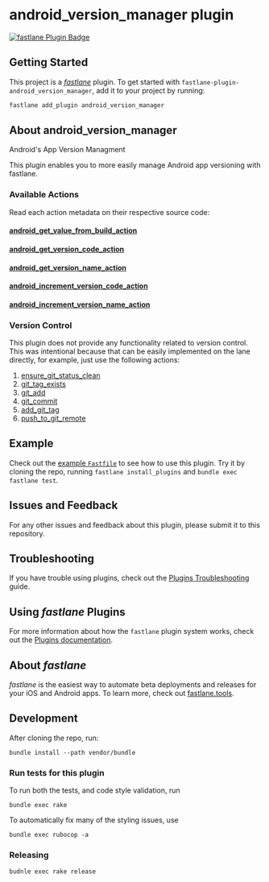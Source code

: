 # android_version_manager plugin

[![fastlane Plugin Badge](https://rawcdn.githack.com/fastlane/fastlane/master/fastlane/assets/plugin-badge.svg)](https://rubygems.org/gems/fastlane-plugin-android_version_manager)

## Getting Started

This project is a [_fastlane_](https://github.com/fastlane/fastlane) plugin. To get started with `fastlane-plugin-android_version_manager`, add it to your project by running:

```bash
fastlane add_plugin android_version_manager
```

## About android_version_manager

Android's App Version Managment

This plugin enables you to more easily manage Android app versioning with fastlane.

### Available Actions

Read each action metadata on their respective source code:

#### [android_get_value_from_build_action](./lib/fastlane/plugin/android_version_manager/actions/android_get_value_from_build_action.rb)

#### [android_get_version_code_action](./lib/fastlane/plugin/android_version_manager/actions/android_get_version_code_action.rb)

#### [android_get_version_name_action](./lib/fastlane/plugin/android_version_manager/actions/android_get_version_name_action.rb)

#### [android_increment_version_code_action](./lib/fastlane/plugin/android_version_manager/actions/android_increment_version_code_action.rb)

#### [android_increment_version_name_action](./lib/fastlane/plugin/android_version_manager/actions/android_increment_version_name_action.rb)

### Version Control

This plugin does not provide any functionality related to version control. This was intentional because that can be easily implemented on the lane directly, for example, just use the following actions:
1. [ensure_git_status_clean](https://docs.fastlane.tools/actions/ensure_git_status_clean/)
2. [git_tag_exists](https://docs.fastlane.tools/actions/git_tag_exists/)
2. [git_add](https://docs.fastlane.tools/actions/git_add/)
2. [git_commit](https://docs.fastlane.tools/actions/git_commit/)
4. [add_git_tag](https://docs.fastlane.tools/actions/add_git_tag/)
3. [push_to_git_remote](https://docs.fastlane.tools/actions/push_to_git_remote/)

## Example

Check out the [example `Fastfile`](fastlane/Fastfile) to see how to use this plugin. Try it by cloning the repo, running `fastlane install_plugins` and `bundle exec fastlane test`.


## Issues and Feedback

For any other issues and feedback about this plugin, please submit it to this repository.

## Troubleshooting

If you have trouble using plugins, check out the [Plugins Troubleshooting](https://docs.fastlane.tools/plugins/plugins-troubleshooting/) guide.

## Using _fastlane_ Plugins

For more information about how the `fastlane` plugin system works, check out the [Plugins documentation](https://docs.fastlane.tools/plugins/create-plugin/).

## About _fastlane_

_fastlane_ is the easiest way to automate beta deployments and releases for your iOS and Android apps. To learn more, check out [fastlane.tools](https://fastlane.tools).

## Development

After cloning the repo, run:

```
bundle install --path vendor/bundle
```

### Run tests for this plugin

To run both the tests, and code style validation, run

```
bundle exec rake
```

To automatically fix many of the styling issues, use
```
bundle exec rubocop -a
```

### Releasing
```
budnle exec rake release
```
